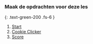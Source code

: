 ### Maak de opdrachten voor deze les
{: .text-green-200 .fs-6 }

1. [Start](onderwerp)
2. [Cookie Clicker](1CookieClicker)
3. [Score](2Score)
